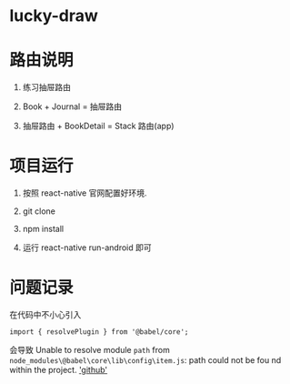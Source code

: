 # lucky-draw 

# 路由说明
  1. 练习抽屉路由

  2. Book + Journal  = 抽屉路由

  3. 抽屉路由 + BookDetail = Stack 路由(app)
  
# 项目运行
  1. 按照 react-native 官网配置好环境.
  
  2. git clone
  
  3. npm install
  
  4. 运行 react-native run-android 即可

# 问题记录
  在代码中不小心引入 
  ```
  import { resolvePlugin } from '@babel/core';
  ```
  会导致
  Unable to resolve module `path` from `node_modules\@babel\core\lib\config\item.js`: path could not be fou nd within the project.
  ['github']('https://github.com/facebook/react-native/issues/28624')
